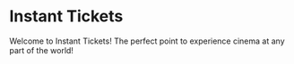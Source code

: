 # Instant Tickets
Welcome to Instant Tickets! The perfect point to experience cinema at any part of the world!

